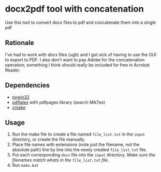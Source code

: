 # docx2pdf tool with concatenation
Use this tool to convert docx files to pdf and concatenate them into a single pdf

## Rationale
I've had to work with docx files (ugh) and I got sick of having to use the GUI to export to PDF.
I also don't want to pay Adobe for the concatenation operation; something I think should really be included for free in Acrobat Reader.

## Dependencies
- [pywin32](https://pypi.org/project/pywin32/)
- [pdflatex](https://miktex.org/) with pdfpages library (search MikTex)
- [cmake](https://cmake.org/)

## Usage
1. Run the make file to create a file named `file_list.txt` in the `input` directory, or create the file manually.
2. Place file names with extensions (note *just* the filename, not the absolute path) line by line into the newly created `file_list.txt` file.
3. Put each corresponding `docx` file into the `input` directory. *Make sure the filenames match whats in the `file_list.txt` file*.
4. Run `make.bat`
